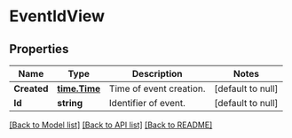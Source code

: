 # EventIdView

## Properties
Name | Type | Description | Notes
------------ | ------------- | ------------- | -------------
**Created** | [**time.Time**](time.Time.md) | Time of event creation. | [default to null]
**Id** | **string** | Identifier of event. | [default to null]

[[Back to Model list]](../README.md#documentation-for-models) [[Back to API list]](../README.md#documentation-for-api-endpoints) [[Back to README]](../README.md)

